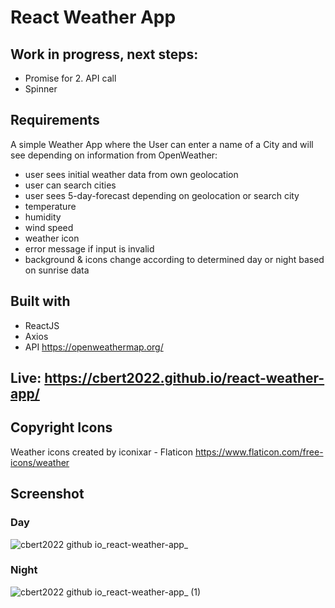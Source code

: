 # React Weather App

## Work in progress, next steps:
- Promise for 2. API call
- Spinner

## Requirements
A simple Weather App where the User can enter a name of a City and will see depending on information from OpenWeather:

- user sees initial weather data from own geolocation
- user can search cities
- user sees 5-day-forecast depending on geolocation or search city
- temperature
- humidity
- wind speed
- weather icon
- error message if input is invalid
- background & icons change according to determined day or night based on sunrise data

## Built with
- ReactJS
- Axios
- API https://openweathermap.org/

## Live: https://cbert2022.github.io/react-weather-app/

## Copyright Icons
Weather icons created by iconixar - Flaticon
https://www.flaticon.com/free-icons/weather


## Screenshot
### Day
![cbert2022 github io_react-weather-app_](https://github.com/CBert2022/react-weather-app/assets/110911202/5cdfbc9e-8c83-4dc6-851f-932af9374920)

### Night
![cbert2022 github io_react-weather-app_ (1)](https://github.com/CBert2022/react-weather-app/assets/110911202/5dda5bbc-4fe7-432c-82d8-7acb76eab4ea)



